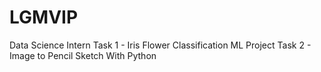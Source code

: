 # LGMVIP
Data Science Intern
Task 1 - Iris Flower Classification ML Project
Task 2 - Image to Pencil Sketch With Python
